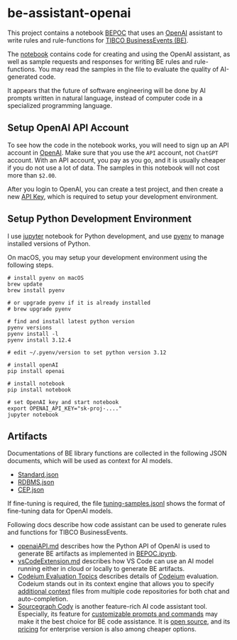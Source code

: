# be-assistant-openai

This project contains a notebook [BEPOC](./BEPOC.ipynb) that uses an [OpenAI](https://platform.openai.com/apps) assistant to write rules and rule-functions for [TIBCO BusinessEvents (BE)](https://docs.tibco.com/products/tibco-businessevents-enterprise-edition).

The [notebook]((./BEPOC.ipynb)) contains code for creating and using the OpenAI assistant, as well as sample requests and responses for writing BE rules and rule-functions.  You may read the samples in the file to evaluate the quality of AI-generated code.

It appears that the future of software engineering will be done by AI prompts written in natural language, instead of computer code in a specialized programming language.

## Setup OpenAI API Account

To see how the code in the notebook works, you will need to sign up an API account in [OpenAI](https://platform.openai.com/apps).  Make sure that you use the `API` account, not `ChatGPT` account.  With an API account, you pay as you go, and it is usually cheaper if you do not use a lot of data.  The samples in this notebook will not cost more than `$2.00`. 

After you login to OpenAI, you can create a test project, and then create a new [API Key](https://platform.openai.com/api-keys), which is required to setup your development environment.

## Setup Python Development Environment

I use [jupyter](https://jupyter.org/install) notebook for Python development, and use [pyenv](https://github.com/pyenv/pyenv) to manage installed versions of Python.

On macOS, you may setup your development environment using the following steps.

```
# install pyenv on macOS
brew update
brew install pyenv

# or upgrade pyenv if it is already installed
# brew upgrade pyenv

# find and install latest python version
pyenv versions
pyenv install -l
pyenv install 3.12.4

# edit ~/.pyenv/version to set python version 3.12

# install openAI
pip install openai

# install notebook
pip install notebook

# set OpenAI key and start notebook
export OPENAI_API_KEY="sk-proj-...."
jupyter notebook
```

## Artifacts

Documentations of BE library functions are collected in the following JSON documents, which will be used as context for AI models.

* [Standard.json](Standard.json)
* [RDBMS.json](./RDBMS.json)
* [CEP.json](./CEP.json)

If fine-tuning is required, the file [tuning-samples.jsonl](./tuning-samples.jsonl) shows the format of fine-tuning data for OpenAI models.

Following docs describe how code assistant can be used to generate rules and functions for TIBCO BusinessEvents.

* [openaiAPI.md](./openaiAPI.md) describes how the Python API of OpenAI is used to generate BE artifacts as implemented in [BEPOC.ipynb](./BEPOC.ipynb).
* [vsCodeExtension.md](./vsCodeExtension.md) describes how VS Code can use an AI model running either in cloud or locally to generate BE artifacts.
* [Codeium Evaluation Topics](./CodeiumEvaluation%20Topics.md) describes details of [Codeium](https://codeium.com/) evaluation.  Codeium stands out in its context engine that allows you to specify [additional context](https://docs.codeium.com/context-awareness/overview) files from multiple code repositories for both chat and auto-completion.
* [Sourcegraph Cody](https://sourcegraph.com/docs/cody) is another feature-rich AI code assistant tool. Especially, its feature for [customizable prompts and commands](https://sourcegraph.com/docs/cody/capabilities/commands) may make it the best choice for BE code assistance.  It is [open source](https://github.com/sourcegraph/cody), and its [pricing](https://sourcegraph.com/pricing) for enterprise version is also among cheaper options.